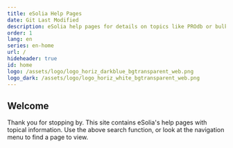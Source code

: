 ```yaml
---
title: eSolia Help Pages
date: Git Last Modified
description: eSolia help pages for details on topics like PROdb or bulk email. 
order: 1
lang: en
series: en-home
url: /
hideheader: true
id: home
logo: /assets/logo/logo_horiz_darkblue_bgtransparent_web.png
logo_dark: /assets/logo/logo_horiz_white_bgtransparent_web.png
---
```


## Welcome

Thank you for stopping by. This site contains eSolia's help pages with topical information. Use the above search function, or look at the navigation menu to find a page to view. 

